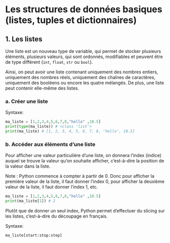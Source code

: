 # Les structures de données basiques (listes, tuples et dictionnaires)

## 1. Les listes
Une liste est un nouveau type de variable, qui permet de stocker plusieurs éléments, plusieurs valeurs, qui sont ordonnés, modifiables et peuvent être de type différent (```int```, ```float```, ```str``` ou ```bool```). 

Ainsi, on peut avoir une liste contenant uniquement des nombres entiers, uniquement des nombres réels, uniquement des chaînes de caractères, uniquement des booléens ou encore les quatre mélangés. De plus, une liste peut contenir elle-même des listes.

### a. Créer une liste

Syntaxe:
```python
ma_liste = [1,2,3,4,5,6,7,8,"hello" ,10.5]
print(type(ma_liste)) # <class 'list'>
print(ma_liste) # [1, 2, 3, 4, 5, 6, 7, 8, 'hello', 10.5]
```

### b. Accéder aux éléments d’une liste
Pour afficher une valeur particulière d’une liste, on donnera l’index (indice) auquel se trouve la valeur qu’on souhaite afficher, c’est-à-dire la position de la valeur dans la liste.

Note : Python commence à compter à partir de 0. Donc pour afficher la première valeur de la liste, il faut donner l’index 0, pour afficher la deuxième valeur de la liste, il faut donner l’index 1, etc.

```python
ma_liste = [1,2,3,4,5,6,7,8,"hello" ,10.5]
print(ma_liste[1]) # 2
```

Plutôt que de donner un seul index, Python permet d’effectuer du slicing sur les listes, c’est-à-dire du découpage en français.

Syntaxe:
```
ma_liste[start:stop:step]
```

```python
